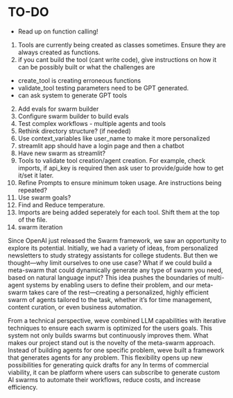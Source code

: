 # TO-DO
- Read up on function calling!
1. Tools are currently being created as classes sometimes. Ensure they are always created as functions.
15. if you cant build the tool (cant write code), give instructions on how it can be possibly built or what the challenges are


- create_tool is creating erroneous functions
- validate_tool testing parameters need to be GPT generated.
- can ask system to generate GPT tools

2. Add evals for swarm builder
3. Configure swarm builder to build evals
4. Test complex workflows - multiple agents and tools
5. Rethink directory structure? (if needed)
6. Use context_variables like user_name to make it more personalized
7. streamlit app should have a login page and then a chatbot
8. Have new swarm as streamlit?
9. Tools to validate tool creation/agent creation. For example, check imports, if api_key is required then ask user to provide/guide how to get it/set it later.
10. Refine Prompts to ensure minimum token usage. Are instructions being repeated?
11. Use swarm goals?
12. Find and Reduce temperature.
13. Imports are being added seperately for each tool. Shift them at the top of the file.
14. swarm iteration


Since OpenAI just released the Swarm framework, we saw an opportunity to explore its potential. Initially, we had a variety of ideas, from personalized newsletters to study strategy assistants for college students. But then we thought—why limit ourselves to one use case? What if we could build a meta-swarm that could dynamically generate any type of swarm you need, based on natural language input? This idea pushes the boundaries of multi-agent systems by enabling users to define their problem, and our meta-swarm takes care of the rest—creating a personalized, highly efficient swarm of agents tailored to the task, whether it’s for time management, content curation, or even business automation.

From a technical perspective, weve combined LLM capabilities with iterative techniques to ensure each swarm is optimized for the users goals. This system not only builds swarms but continuously improves them.
What makes our project stand out is the novelty of the meta-swarm approach. Instead of building agents for one specific problem, weve built a framework that generates agents for any problem. This flexibility opens up new possibilities for generating quick drafts for any 
In terms of commercial viability, it can be platform where users can subscribe to generate custom AI swarms to automate their workflows, reduce costs, and increase efficiency.